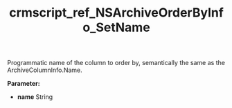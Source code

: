 ﻿---
title: crmscript_ref_NSArchiveOrderByInfo_SetName
description: NSArchiveOrderByInfo.SetName(String name)
intellisense: NSArchiveOrderByInfo.SetName
keywords: NSArchiveOrderByInfo, GetName
so.topic: reference
---

Programmatic name of the column to order by, semantically the same as the ArchiveColumnInfo.Name.

**Parameter:** 
 - **name** String

